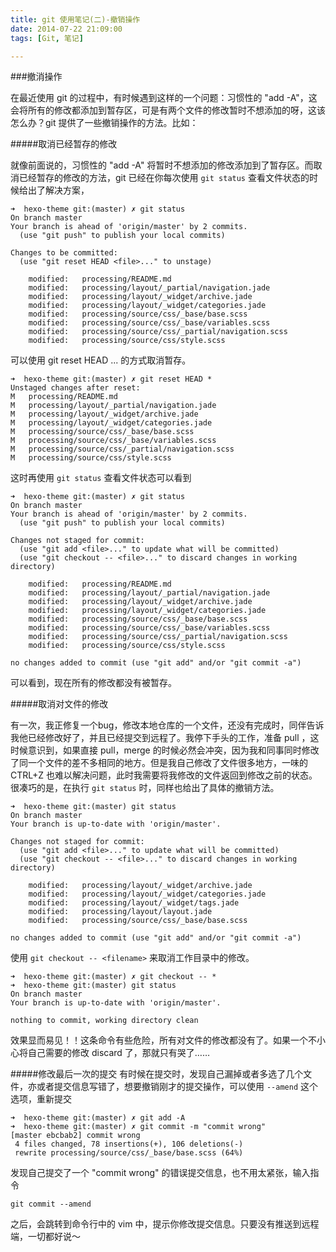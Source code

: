 ```yaml
---
title: git 使用笔记(二)-撤销操作
date: 2014-07-22 21:09:00  
tags: [Git, 笔记]

---
```


###撤消操作

在最近使用 git 的过程中，有时候遇到这样的一个问题：习惯性的 "add -A"，这会将所有的修改都添加到暂存区，可是有两个文件的修改暂时不想添加的呀，这该怎么办？git 提供了一些撤销操作的方法。比如：

#####取消已经暂存的修改

就像前面说的，习惯性的 "add -A" 将暂时不想添加的修改添加到了暂存区。而取消已经暂存的修改的方法，git 已经在你每次使用 `git status` 查看文件状态的时候给出了解决方案，

    ➜  hexo-theme git:(master) ✗ git status
    On branch master
    Your branch is ahead of 'origin/master' by 2 commits.
      (use "git push" to publish your local commits)

    Changes to be committed:
      (use "git reset HEAD <file>..." to unstage)

        modified:   processing/README.md
        modified:   processing/layout/_partial/navigation.jade
        modified:   processing/layout/_widget/archive.jade
        modified:   processing/layout/_widget/categories.jade
        modified:   processing/source/css/_base/base.scss
        modified:   processing/source/css/_base/variables.scss
        modified:   processing/source/css/_partial/navigation.scss
        modified:   processing/source/css/style.scss

可以使用 git reset HEAD <file>... 的方式取消暂存。

    ➜  hexo-theme git:(master) ✗ git reset HEAD *
    Unstaged changes after reset:
    M	processing/README.md
    M	processing/layout/_partial/navigation.jade
    M	processing/layout/_widget/archive.jade
    M	processing/layout/_widget/categories.jade
    M	processing/source/css/_base/base.scss
    M	processing/source/css/_base/variables.scss
    M	processing/source/css/_partial/navigation.scss
    M	processing/source/css/style.scss
    
这时再使用 `git status` 查看文件状态可以看到

    ➜  hexo-theme git:(master) ✗ git status
    On branch master
    Your branch is ahead of 'origin/master' by 2 commits.
      (use "git push" to publish your local commits)

    Changes not staged for commit:
      (use "git add <file>..." to update what will be committed)
      (use "git checkout -- <file>..." to discard changes in working directory)

    	modified:   processing/README.md
    	modified:   processing/layout/_partial/navigation.jade
    	modified:   processing/layout/_widget/archive.jade
    	modified:   processing/layout/_widget/categories.jade
    	modified:   processing/source/css/_base/base.scss
    	modified:   processing/source/css/_base/variables.scss
    	modified:   processing/source/css/_partial/navigation.scss
    	modified:   processing/source/css/style.scss

    no changes added to commit (use "git add" and/or "git commit -a")
    
可以看到，现在所有的修改都没有被暂存。

#####取消对文件的修改

有一次，我正修复一个bug，修改本地仓库的一个文件，还没有完成时，同伴告诉我他已经修改好了，并且已经提交到远程了。我停下手头的工作，准备 pull ，这时候意识到，如果直接 pull，merge 的时候必然会冲突，因为我和同事同时修改了同一个文件的差不多相同的地方。但是我自己修改了文件很多地方，一味的 CTRL+Z 也难以解决问题，此时我需要将我修改的文件返回到修改之前的状态。很凑巧的是，在执行 `git status` 时，同样也给出了具体的撤销方法。

    ➜  hexo-theme git:(master) git status
    On branch master
    Your branch is up-to-date with 'origin/master'.

    Changes not staged for commit:
      (use "git add <file>..." to update what will be committed)
      (use "git checkout -- <file>..." to discard changes in working directory)

	    modified:   processing/layout/_widget/archive.jade
    	modified:   processing/layout/_widget/categories.jade
	    modified:   processing/layout/_widget/tags.jade
    	modified:   processing/layout/layout.jade
	    modified:   processing/source/css/_base/base.scss

    no changes added to commit (use "git add" and/or "git commit -a")

使用 `git checkout -- <filename>` 来取消工作目录中的修改。

    ➜  hexo-theme git:(master) ✗ git checkout -- *
    ➜  hexo-theme git:(master) git status
    On branch master
    Your branch is up-to-date with 'origin/master'.

    nothing to commit, working directory clean

效果显而易见！！这条命令有些危险，所有对文件的修改都没有了。如果一个不小心将自己需要的修改 discard 了，那就只有哭了……

#####修改最后一次的提交
有时候在提交时，发现自己漏掉或者多选了几个文件，亦或者提交信息写错了，想要撤销刚才的提交操作，可以使用 `--amend` 这个选项，重新提交

    ➜  hexo-theme git:(master) ✗ git add -A
    ➜  hexo-theme git:(master) ✗ git commit -m "commit wrong"
    [master ebcbab2] commit wrong
     4 files changed, 78 insertions(+), 106 deletions(-)
     rewrite processing/source/css/_base/base.scss (64%)
     
发现自己提交了一个 "commit wrong" 的错误提交信息，也不用太紧张，输入指令

    git commit --amend 
    
之后，会跳转到命令行中的 vim 中，提示你修改提交信息。只要没有推送到远程端，一切都好说～
